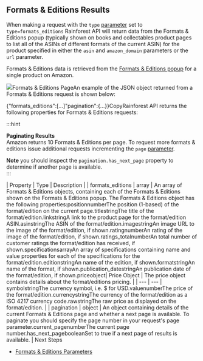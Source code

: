 Formats & Editions Results
--------------------------

When making a request with the `type` [parameter](/docs/product-data-api/parameters/formats-editions) set to `type=formats_editions` Rainforest API will return data from the Formats & Editions popup (typically shown on books and collectables product pages to list all of the ASINs of different formats of the current ASIN) for the product specified in either the `asin` and `amazon_domain` parameters or the `url` parameter.

Formats & Editions data is retrieved from the [Formats & Editions popup](https://www.amazon.com/dp/B00B1GBS9O?th=1&psc=1) for a single product on Amazon.

![](https://apiimages.imgix.net/rainforestapi/images/png/docs/formats_editions.png?auto=format&ixlib=react-9.5.1-beta.1&w=600)Formats & Editions PageAn example of the JSON object returned from a Formats & Editions request is shown below:

{"formats\_editions":[...]"pagination":{...}}CopyRainforest API returns the following properties for Formats & Editions requests:

  
:::hint



**Paginating Results**  
Amazon returns 10 Formats & Editions per page. To request more formats & editions issue additional requests incrementing the `page` [parameter](/docs/product-data-api/parameters/formats-editions).  
  
**Note** you should inspect the `pagination.has_next_page` property to determine if another page is available.  
:::

| Property | Type | Description |
| formats\_editions | array | An array of Formats & Editions objects, containing each of the Formats & Editions shown on the Formats & Editions popup. The Formats & Editions object has the following properties:positionnumberThe position (1-based) of the format/edition on the current page.titlestringThe title of the format/edition.linkstringA link to the product page for the format/edition ASIN.asinstringThe ASIN of the format/edition.imagestringAn image URL to the image of the format/edition, if shown.ratingnumberAn rating of the image of the format/edition, if shown.ratings\_totalnumberAn total number of customer ratings the format/edition has received, if shown.specificationsarrayAn array of specifications containing name and value properties for each of the specifications for the format/edition.editionstringAn name of the edition, if shown.formatstringAn name of the format, if shown.publication\_datestringAn publication date of the format/edition, if shown.priceobject| Price Object | The price object contains details about the format/editions pricing. |
| --- | --- |
symbolstringThe currency symbol, i.e. $ for USD.valuenumberThe price of the format/edition.currencystringThe currency of the format/edition as a ISO 4217 currency code.rawstringThe raw price as displayed on the format/edition. |
| pagination | object | An object containing details of the current Formats & Editions page and whether a next page is available. To paginate you should specify the page number in your request's page parameter.current\_pagenumberThe current page number.has\_next\_pagebooleanSet to true if a next page of results is available. |
Next Steps

* [Formats & Editions Parameters](/docs/product-data-api/parameters/formats-editions)
